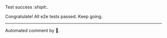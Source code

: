 Test success :shipit:.

Congratulate! All e2e tests passed. Keep going.

---

Automated comment by :robot:.
